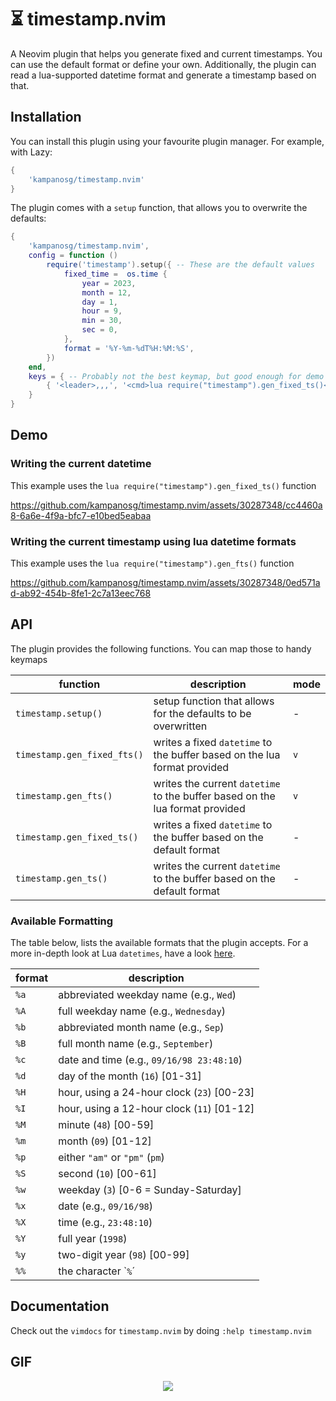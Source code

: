 # ⏳ timestamp.nvim

A Neovim plugin that helps you generate fixed and current timestamps. You can use the default format or define your own. Additionally, the plugin can read a lua-supported datetime format and generate a timestamp based on that.

## Installation

You can install this plugin using your favourite plugin manager. For example, with Lazy:

```lua
{
    'kampanosg/timestamp.nvim'
}
```

The plugin comes with a `setup` function, that allows you to overwrite the defaults:

```lua
{
    'kampanosg/timestamp.nvim',
    config = function ()
        require('timestamp').setup({ -- These are the default values
            fixed_time =  os.time {
                year = 2023,
                month = 12,
                day = 1,
                hour = 9,
                min = 30,
                sec = 0,
            },
            format = '%Y-%m-%dT%H:%M:%S',
        })
    end,
    keys = { -- Probably not the best keymap, but good enough for demo purposes :) 
        { '<leader>,,,', '<cmd>lua require("timestamp").gen_fixed_ts()<cr>', desc = 'generates a fixed timestamp with the default formatting' },
    }
}
```

## Demo

### Writing the current datetime

This example uses the `lua require("timestamp").gen_fixed_ts()` function

https://github.com/kampanosg/timestamp.nvim/assets/30287348/cc4460a8-6a6e-4f9a-bfc7-e10bed5eabaa

### Writing the current timestamp using lua datetime formats

This example uses the `lua require("timestamp").gen_fts()` function

https://github.com/kampanosg/timestamp.nvim/assets/30287348/0ed571ad-ab92-454b-8fe1-2c7a13eec768

## API
The plugin provides the following functions. You can map those to handy keymaps

| function                    | description                                                                | mode |
| --------------------------- | -------------------------------------------------------------------------- | ---- |
| `timestamp.setup()`         | setup function that allows for the defaults to be overwritten              | -    |
| `timestamp.gen_fixed_fts()` | writes a fixed `datetime` to the buffer based on the lua format provided     | `v`  |
| `timestamp.gen_fts()`       | writes the current `datetime` to the buffer based on the lua format provided | `v`  |
| `timestamp.gen_fixed_ts()`  | writes a fixed `datetime` to the buffer based on the default format          | -    |
| `timestamp.gen_ts()`        | writes the current `datetime` to the buffer based on the default format      | -    |

### Available Formatting

The table below, lists the available formats that the plugin accepts. For a more in-depth look at Lua `datetimes`, have a look [here](https://www.lua.org/pil/22.1.html).

| format | description                                |
| ------ | ------------------------------------------ |
| `%a`   | abbreviated weekday name (e.g., `Wed`)     |
| `%A`   | full weekday name (e.g., `Wednesday`)      |
| `%b`   | abbreviated month name (e.g., `Sep`)       |
| `%B`   | full month name (e.g., `September`)        |
| `%c`   | date and time (e.g., `09/16/98 23:48:10`)  |
| `%d`   | day of the month (`16`) [01-31]            |
| `%H`   | hour, using a 24-hour clock (`23`) [00-23] |
| `%I`   | hour, using a 12-hour clock (`11`) [01-12] |
| `%M`   | minute (`48`) [00-59]                      |
| `%m`   | month (`09`) [01-12]                       |
| `%p`   | either `"am"` or `"pm"` (`pm`)             |
| `%S`   | second (`10`) [00-61]                      |
| `%w`   | weekday (`3`) [0-6 = Sunday-Saturday]      |
| `%x`   | date (e.g., `09/16/98`)                    |
| `%X`   | time (e.g., `23:48:10`)                    |
| `%Y`   | full year (`1998`)                         |
| `%y`   | two-digit year (`98`) [00-99]              |
| `%%`   | the character \``%`´                       |

## Documentation

Check out the `vimdocs` for `timestamp.nvim` by doing `:help timestamp.nvim`

## GIF

<p align="center">
    <img src="https://media.giphy.com/media/QBd2kLB5qDmysEXre9/giphy.gif" />
</p>
